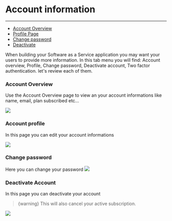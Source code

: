 # Account information

---

- [Account Overview](#section-1)
- [Profile Page](#section-2)
- [Change password](#section-3)
- [Deactivate](#section-4)

When building your Software as a Service application you may want your users to provide more information.
In this tab menu you will find: Account overview, Profile, Change password, Deactivate account, Two factor authentication. let's review each of them.
<br>
<a name="section-1"></a>

### Account Overview

 Use the Account Overview page to view an your account informations like name, email, plan subscribed etc...

 <img src="{{ asset('img/screens/overview.png') }}">

<a name="section-2"></a>

### Account profile

In this page you can edit your account informations

 <img src="{{ asset('img/screens/profile.png') }}">

 <a name="section-3"></a>

 ### Change password
 Here you can change your password
 <img src="{{ asset('img/screens/change_password.png') }}">

  <a name="section-4"></a>

 ### Deactivate Account
In this page you can deactivate your account
> {warning} This will also cancel your active subscription.

 <img src="{{ asset('img/screens/deactivate.png') }}">
